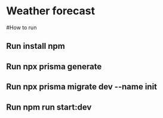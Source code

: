 # Weather forecast 

#How to run
## Run install npm
## Run npx prisma generate
## Run npx prisma migrate dev --name init
## Run npm run start:dev
